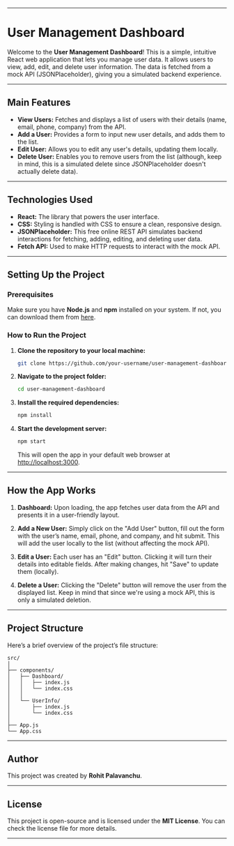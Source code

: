 
---

# User Management Dashboard

Welcome to the **User Management Dashboard**! This is a simple, intuitive React web application that lets you manage user data. It allows users to view, add, edit, and delete user information. The data is fetched from a mock API (JSONPlaceholder), giving you a simulated backend experience.

---

## Main Features

- **View Users:** Fetches and displays a list of users with their details (name, email, phone, company) from the API.
- **Add a User:** Provides a form to input new user details, and adds them to the list.
- **Edit User:** Allows you to edit any user's details, updating them locally.
- **Delete User:** Enables you to remove users from the list (although, keep in mind, this is a simulated delete since JSONPlaceholder doesn't actually delete data).

---

## Technologies Used

- **React:** The library that powers the user interface.
- **CSS:** Styling is handled with CSS to ensure a clean, responsive design.
- **JSONPlaceholder:** This free online REST API simulates backend interactions for fetching, adding, editing, and deleting user data.
- **Fetch API:** Used to make HTTP requests to interact with the mock API.

---

## Setting Up the Project

### Prerequisites

Make sure you have **Node.js** and **npm** installed on your system. If not, you can download them from [here](https://nodejs.org/en/).

### How to Run the Project

1. **Clone the repository to your local machine:**

   ```bash
   git clone https://github.com/your-username/user-management-dashboard.git
   ```

2. **Navigate to the project folder:**

   ```bash
   cd user-management-dashboard
   ```

3. **Install the required dependencies:**

   ```bash
   npm install
   ```

4. **Start the development server:**

   ```bash
   npm start
   ```

   This will open the app in your default web browser at [http://localhost:3000](http://localhost:3000).

---

## How the App Works

1. **Dashboard:** Upon loading, the app fetches user data from the API and presents it in a user-friendly layout.
   
2. **Add a New User:** Simply click on the "Add User" button, fill out the form with the user’s name, email, phone, and company, and hit submit. This will add the user locally to the list (without affecting the mock API).

3. **Edit a User:** Each user has an "Edit" button. Clicking it will turn their details into editable fields. After making changes, hit "Save" to update them (locally).

4. **Delete a User:** Clicking the "Delete" button will remove the user from the displayed list. Keep in mind that since we're using a mock API, this is only a simulated deletion.

---

## Project Structure

Here’s a brief overview of the project’s file structure:

```
src/
│
├── components/
│   ├── Dashboard/
│   │   ├── index.js
│   │   └── index.css
│   │
│   └── UserInfo/
│       ├── index.js
│       └── index.css
│
├── App.js
└── App.css
```

---

## Author

This project was created by **Rohit Palavanchu**.

---

## License

This project is open-source and is licensed under the **MIT License**. You can check the license file for more details.

---